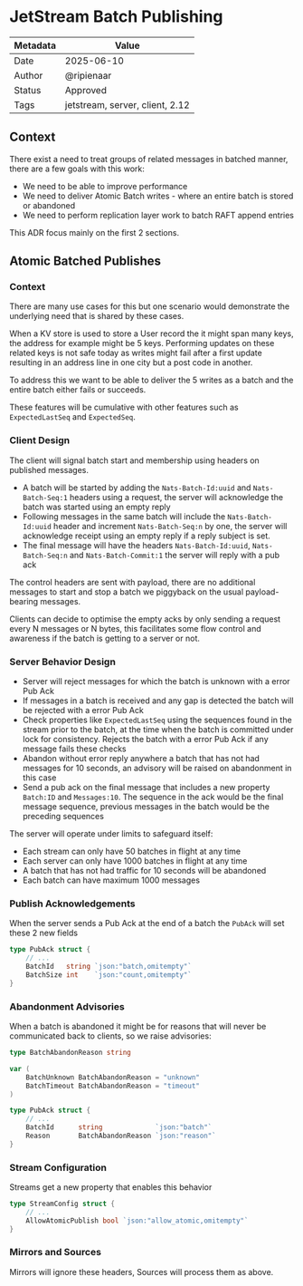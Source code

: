 # JetStream Batch Publishing

| Metadata | Value                           |
|----------|---------------------------------|
| Date     | 2025-06-10                      |
| Author   | @ripienaar                      |
| Status   | Approved                        |
| Tags     | jetstream, server, client, 2.12 |

## Context

There exist a need to treat groups of related messages in batched manner, there are a few goals with this work:

 * We need to be able to improve performance
 * We need to deliver Atomic Batch writes - where an entire batch is stored or abandoned
 * We need to perform replication layer work to batch RAFT append entries

This ADR focus mainly on the first 2 sections.

## Atomic Batched Publishes

### Context 

There are many use cases for this but one scenario would demonstrate the underlying need that is shared by these cases.

When a KV store is used to store a User record the it might span many keys, the address for example might be 5 keys. Performing updates on these related keys is not safe today as writes might fail after a first update resulting in an address line in one city but a post code in another.

To address this we want to be able to deliver the 5 writes as a batch and the entire batch either fails or succeeds.

These features will be cumulative with other features such as `ExpectedLastSeq` and `ExpectedSeq`.

### Client Design

The client will signal batch start and membership using headers on published messages.

 * A batch will be started by adding the `Nats-Batch-Id:uuid` and `Nats-Batch-Seq:1` headers using a request, the server will acknowledge the batch was started using an empty reply
 * Following messages in the same batch will include the `Nats-Batch-Id:uuid` header and increment `Nats-Batch-Seq:n` by one, the server will acknowledge receipt using an empty reply if a reply subject is set.
 * The final message will have the headers `Nats-Batch-Id:uuid`, `Nats-Batch-Seq:n` and `Nats-Batch-Commit:1` the server will reply with a pub ack

The control headers are sent with payload, there are no additional messages to start and stop a batch we piggyback on the usual payload-bearing messages.

Clients can decide to optimise the empty acks by only sending a request every N messages or N bytes, this facilitates some flow control and awareness if the batch is getting to a server or not.

### Server Behavior Design

 * Server will reject messages for which the batch is unknown with a error Pub Ack
 * If messages in a batch is received and any gap is detected the batch will be rejected with a error Pub Ack
 * Check properties like `ExpectedLastSeq` using the sequences found in the stream prior to the batch, at the time when the batch is committed under lock for consistency. Rejects the batch with a error Pub Ack if any message fails these checks
 * Abandon without error reply anywhere a batch that has not had messages for 10 seconds, an advisory will be raised on abandonment in this case
 * Send a pub ack on the final message that includes a new property `Batch:ID` and `Messages:10`. The sequence in the ack would be the final message sequence, previous messages in the batch would be the preceding sequences

The server will operate under limits to safeguard itself:

 * Each stream can only have 50 batches in flight at any time
 * Each server can only have 1000 batches in flight at any time
 * A batch that has not had traffic for 10 seconds will be abandoned
 * Each batch can have maximum 1000 messages

### Publish Acknowledgements

When the server sends a Pub Ack at the end of a batch the `PubAck` will set these 2 new fields

```go
type PubAck struct {
    // ...
	BatchId   string `json:"batch,omitempty"`
	BatchSize int    `json:"count,omitempty"`
}
```

### Abandonment Advisories

When a batch is abandoned it might be for reasons that will never be communicated back to clients, so we raise advisories:

```go
type BatchAbandonReason string

var (
	BatchUnknown BatchAbandonReason = "unknown"
	BatchTimeout BatchAbandonReason = "timeout"
)

type PubAck struct {
    // ...
	BatchId      string             `json:"batch"`
	Reason       BatchAbandonReason `json:"reason"`
}
```

### Stream Configuration

Streams get a new property that enables this behavior

```go
type StreamConfig struct {
	// ...
	AllowAtomicPublish bool `json:"allow_atomic,omitempty"`
}
```
### Mirrors and Sources

Mirrors will ignore these headers, Sources will process them as above.